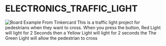 # ELECTRONICS_TRAFFIC_LIGHT
![Board Example From Tinkercard](./image.png)
This is a traffic light project for pedestrians when they want to cross. When you press the button, Red Light will light for 2 Seconds then a Yellow Light will light for 2 seconds the The Green Light will allow the pedestrian to cross 
